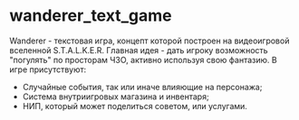 # wanderer_text_game
Wanderer - текстовая игра, концепт которой построен на видеоигровой вселенной S.T.A.L.K.E.R. Главная идея - дать игроку возможность "погулять" по просторам ЧЗО, активно используя свою фантазию.
В игре присутствуют:
- Случайные события, так или иначе влияющие на персонажа;
- Система внутриигровых магазина и инвентаря;
- НИП, который может поделиться советом, или услугами.
